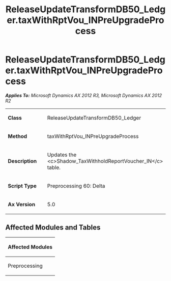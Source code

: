 ﻿---
title: ReleaseUpdateTransformDB50_Ledger.taxWithRptVou_INPreUpgradeProcess
TOCTitle: ReleaseUpdateTransformDB50_Ledger.taxWithRptVou_INPreUpgradeProcess
ms:assetid: 46446a0a-5fe1-ab38-71bd-f8ae38e936fd
ms:mtpsurl: https://msdn.microsoft.com/en-us/library/JJ718960(v=AX.60)
ms:contentKeyID: 49707994
ms.date: 05/18/2015
mtps_version: v=AX.60
---

# ReleaseUpdateTransformDB50\_Ledger.taxWithRptVou\_INPreUpgradeProcess 


_**Applies To:** Microsoft Dynamics AX 2012 R3, Microsoft Dynamics AX 2012 R2_

<table>
<colgroup>
<col style="width: 50%" />
<col style="width: 50%" />
</colgroup>
<tbody>
<tr class="odd">
<td><p><strong>Class</strong></p></td>
<td><p>ReleaseUpdateTransformDB50_Ledger</p></td>
</tr>
<tr class="even">
<td><p><strong>Method</strong></p></td>
<td><p>taxWithRptVou_INPreUpgradeProcess</p></td>
</tr>
<tr class="odd">
<td><p><strong>Description</strong></p></td>
<td><p>Updates the &lt;c&gt;Shadow_TaxWithholdReportVoucher_IN&lt;/c&gt; table.</p></td>
</tr>
<tr class="even">
<td><p><strong>Script Type</strong></p></td>
<td><p>Preprocessing 60: Delta</p></td>
</tr>
<tr class="odd">
<td><p><strong>Ax Version</strong></p></td>
<td><p>5.0</p></td>
</tr>
</tbody>
</table>


## Affected Modules and Tables

<table>
<colgroup>
<col style="width: 100%" />
</colgroup>
<thead>
<tr class="header">
<th><p>Affected Modules</p></th>
</tr>
</thead>
<tbody>
<tr class="odd">
<td><p>Preprocessing</p></td>
</tr>
</tbody>
</table>

  


